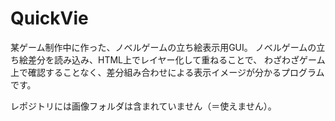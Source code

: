 # QuickVie
某ゲーム制作中に作った、ノベルゲームの立ち絵表示用GUI。
ノベルゲームの立ち絵差分を読み込み、HTML上でレイヤー化して重ねることで、
わざわざゲーム上で確認することなく、差分組み合わせによる表示イメージが分かるプログラムです。

レポジトリには画像フォルダは含まれていません（＝使えません）。
